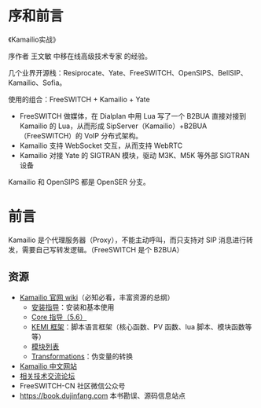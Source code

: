 # 序和前言

《Kamailio实战》

序作者 王文敏 中移在线高级技术专家 的经验。

几个业界开源栈：Resiprocate、Yate、FreeSWITCH、OpenSIPS、BellSIP、Kamailio、Sofia。

使用的组合：FreeSWITCH + Kamailio + Yate

- FreeSWITCH 做媒体，在 Dialplan 中用 Lua 写了一个 B2BUA 直接对接到 Kamailio 的 Lua，从而形成 SipServer（Kamailio）+B2BUA（FreeSWITCH）的 VoIP 分布式架构。
- Kamailio 支持 WebSocket 交互，从而支持 WebRTC
- Kamailio 对接 Yate 的 SIGTRAN 模块，驱动 M3K、M5K 等外部 SIGTRAN 设备

Kamailio 和 OpenSIPS 都是 OpenSER 分支。

# 前言

Kamailio 是个代理服务器（Proxy），不能主动呼叫，而只支持对 SIP 消息进行转发，需要自己写转发逻辑。（FreeSWITCH 是个 B2BUA）

## 资源

- [Kamailio 官网 wiki](https://www.kamailio.org/wikidocs/)（必知必看，丰富资源的总纲）
  - [安装指导](https://kamailio.org/docs/tutorials/5.6.x/kamailio-install-guide-git/)：安装和基本使用
  - [Core 指导（5.6）](https://www.kamailio.org/wikidocs/cookbooks/5.6.x/core/)
  - [KEMI 框架](https://kamailio.org/docs/tutorials/5.6.x/kamailio-kemi-framework/)：脚本语言框架（核心函数、PV 函数、lua 脚本、模块函数等等）
  - [模块列表](https://www.kamailio.org/docs/modules/stable/)
  - [Transformations](https://www.kamailio.org/wikidocs/cookbooks/5.6.x/transformations/)：伪变量的转换
- [Kamailio 中文网站](http://www.kamailio.org.cn/ )
- [相关技术交流论坛](http://rts.cn/ )
- FreeSWITCH-CN 社区微信公众号
- https://book.dujinfang.com 本书勘误、源码信息站点
